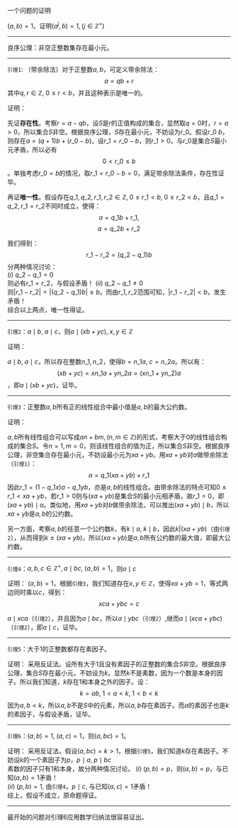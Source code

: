 一个问题的证明

<script type="text/javascript" src="http://cdn.mathjax.org/mathjax/latest/MathJax.js?config=default"></script>

$(a,b)=1$，证明$(a^j,b)=1, (j \in \mathbb{Z^+})$

****
良序公理：非空正整数集存在最小元。

****
`引理1`: （带余除法）对于正整数$a,b$，可定义带余除法：$$a = qb + r$$
其中$q,r \in \mathbb{Z}, \; 0 \leq r < b$，并且这种表示是唯一的。

证明：

先证**存在性**。考察$r=a-qb$，设$S$是$r$的正值构成的集合，显然取$q=0$时，$r=a > 0$，所以集合$S$非空。根据良序公理，$S$存在最小元，不妨设为$r\_0$。假设$r\_0 \> b$，则存在$a = (q+1)b + (r\_0 - b)$，设$r\_1 = r\_0 - b$，则$r\_1 > 0$，与$r\_0$是集合$S$最小元矛盾，所以必有$$0  < r\_0 \leq b$$。单独考虑$r\_0 = b$的情况，取$r\_1 = r\_0 - b = 0$，满足带余除法条件，存在性证毕。	

再证**唯一性**。假设存在$q\_1, q\_2, r\_1, r\_2 \in \mathbb{Z}, \; 0 \leq r\_1 < b, \; 0 \leq r\_2 < b$，且$q\_1 = q\_2, r\_1 = r\_2$不同时成立，使得：$$a = q\_1b + r\_1,$$ $$a = q\_2b + r\_2$$

我们得到：$$r\_1 - r\_2 = (q\_2 - q\_1)b$$
分两种情况讨论：	
$(i)$	$q\_2 - q\_1 = 0$	
	则必有$r\_1 = r\_2$，与假设矛盾！	
$(ii)$	$q\_2 - q\_1 \neq 0$	
	则$\left| r\_1 - r\_2 \right| = \left| (q\_2 - q\_1)b \right| \geq b$。而由$r\_1, r\_2$范围可知，$\left| r\_1 - r\_2 \right| < b$，发生矛盾！	
综合以上两点，唯一性得证。

****
`引理2`：$a \mid b, \; a\mid c$，则$a \mid (xb + yc), \; x,y \in \mathbb{Z}$

证明：

$a \mid b, \; a \mid c$，所以存在整数$n\_1, n\_2$，使得$b=n\_1a, \; c=n\_2a$。所以有：$$(xb+yc) = xn\_1a + yn\_2a = (xn\_1 + yn\_2)a$$，即$a \mid (xb+yc)$，证毕。

****

`引理3`：正整数$a,b$所有正的线性组合中最小值是$a,b$的最大公约数。	

证明：	

$a,b$所有线性组合可以写成$an + bm, (n,m \in \mathbb{Z})$的形式，考察大于$0$的线性组合构成的集合$S$。令$n=1, m=0$，则该线性组合的值为正，所以集合$S$非空。根据良序公理，非空集合存在最小元，不妨设最小元为$xa+yb$。用$xa+yb$对$a$做带余除法（`引理1`）：$$a = q\_1(xa+yb) + r\_1$$
因此$r\_1 = (1-q\_1 x)a - q\_1 yb$，亦是$a,b$的线性组合。由带余除法的特点可知$0 \leq r\_1 < xa+yb$，若$r\_1 > 0$则与$(xa+yb)$是集合$S$的最小元相矛盾，故$r\_1 = 0$，即$(xa+yb) \mid a$。类似地，用$xa+yb$对$b$做带余除法，可以推出$(xa+yb) \mid b$，所以$xa+yb$是$a,b$的公约数。

另一方面，考察$a,b$的任意一个公约数$k$，有$k \mid a, \; k \mid b$，因此$k|(xa+yb)$（由`引理2`），从而得到$k \leq (xa+yb)$，所以$(xa+yb)$是$a,b$所有公约数的最大值，即最大公约数。

****

`引理4`：$a,b,c \in \mathbb{Z^+}, a \mid bc , \; (a,b)=1$，则$a \mid c$

证明：	
$(a,b)=1$，根据`引理3`，我们知道存在$x,y \in \mathbb{Z}$，使得$xa+yb=1$，等式两边同时乘以$c$，得到：$$xca+ybc = c$$

$a \mid xca$（`引理2`），并且因为$a \mid bc$，所以$a \mid ybc$（`引理2`）,继而$a \mid (xca + ybc)$（`引理2`），即$a \mid c$，证毕。

****
`引理5`：大于1的正整数都存在素因子。

证明：	
采用反证法。设所有大于1且没有素因子的正整数的集合$S$非空。根据良序公理，集合$S$存在最小元，不妨设为$k$。显然$k$不是素数，因为一个数是本身的因子。所以我们知道，$k$存在1和本身之外的因子。设：$$k=ab, \; 1 < a < k, \; 1 < b < k$$	
因为$a,b < k$，所以$a,b$不是$S$中的元素，所以$a,b$存在素因子。而$a$的素因子也是$k$的素因子，与假设矛盾，证毕。		

****

`引理6`：$(a,b)=1, \; (a,c)=1$，则$(a,bc)=1$。

证明：	
采用反证法。假设$(a,bc)=k > 1$，根据`引理5`，我们知道$k$存在素因子。不妨设$k$的一个素因子为$p$，$p \mid a, \; p \mid bc$		
素数的因子只有$1$和本身，故分两种情况讨论。	
$(i) \; (p, b) = p$，则$(a,b)=p$，与已知$(a,b)=1$矛盾！	
$(ii) \; (p, b) = 1$, 由`引理4`，$p \mid c$, 与已知$(a,c)=1$矛盾！	
综上，假设不成立，原命题得证。

****
最开始的问题对引理6应用数学归纳法很容易证出。


